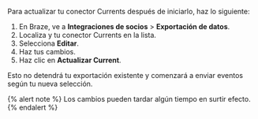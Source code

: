 Para actualizar tu conector Currents después de iniciarlo, haz lo siguiente:

1. En Braze, ve a **Integraciones de socios** > **Exportación de datos**.
2. Localiza y tu conector Currents en la lista.
3. Selecciona <i class="fas fa-pencil"></i> **Editar**.
4. Haz tus cambios.
5. Haz clic en **Actualizar Current**.

Esto no detendrá tu exportación existente y comenzará a enviar eventos según tu nueva selección.

{% alert note %}
Los cambios pueden tardar algún tiempo en surtir efecto.
{% endalert %}